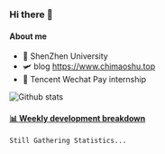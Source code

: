 ### Hi there 👋

#### About me

- 🏫 ShenZhen University
- 🛩️ blog  https://www.chimaoshu.top
- 🏢 Tencent Wechat Pay internship

![Github stats](https://github-readme-stats.vercel.app/api?username=chimaoshu&show_icons=true&theme=cobalt)

<!-- waka-box start -->
#### <a href="https://gist.github.com/e235103f6d3ace58395a9ff863c34467" target="_blank">📊 Weekly development breakdown</a>
```text
Still Gathering Statistics...
```
<!-- Powered by https://github.com/YouEclipse/waka-box-go . -->
<!-- waka-box end -->


